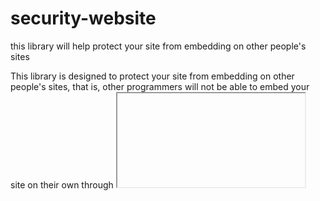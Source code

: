 # security-website
this library will help protect your site from embedding on other people's sites

This library is designed to protect your site from embedding on other people's sites, that is, other programmers will not be able to embed your site on their own through <iframe>

How to use

We connect the file:
```<script src="https://blocking.teleweb.repl.co/secure.min.js" link-block="block.html" secure is-file></script>```

Where:
```link-block``` - file that will be displayed when your site is blocked

```is-file``` - checks if the file you linked in the attribute exists *link-block*

If it exists, it reproduces it in an iframe, otherwise it displays its default version of the page

```secure``` - enables blocking, if you do not register it, then it does not block in the iframe

attention

you should connect the script tag ONLY in the head

![зображення](https://JSLearn.teleweb.repl.co/img/ф.png)

If you connect it to another place or the parent of the script is not a head, it will give an error:

![зображення](https://JSLearn.teleweb.repl.co/img/a.png)

![зображення](https://JSLearn.teleweb.repl.co/img/b.png)
